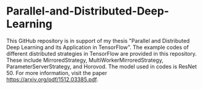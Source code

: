 # Parallel-and-Distributed-Deep-Learning

This GitHub repository is in support of my thesis "Parallel and Distributed Deep Learning and its Application in TensorFlow". The example codes of different distributed strategies in TensorFlow are provided in this repository. These include MirroredStrategy, MultiWorkerMirroredStrategy, ParameterServerStrategy, and Horovod. The model used in codes is ResNet 50. For more information, visit the paper https://arxiv.org/pdf/1512.03385.pdf.
